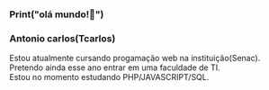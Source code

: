 ### Print("olá mundo!👋") 
<h3>Antonio carlos(Tcarlos)</h3>
Estou atualmente cursando progamação web na instituição(Senac).<br>
Pretendo ainda esse ano entrar em uma faculdade de TI.<br>
Estou no momento estudando PHP/JAVASCRIPT/SQL.
<!--
**tcarlos11/tcarlos11** is a ✨ _special_ ✨ repository because its `README.md` (this file) appears on your GitHub profile.

Here are some ideas to get you started:

- 🔭 I’m currently working on ...
- 🌱 I’m currently learning ...
- 👯 I’m looking to collaborate on ...
- 🤔 I’m looking for help with ...
- 💬 Ask me about ...
- 📫 How to reach me: ...
- 😄 Pronouns: ...
- ⚡ Fun fact: ...
-->
